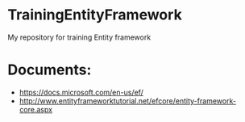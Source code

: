 # TrainingEntityFramework
My repository for training Entity framework

# Documents:
- https://docs.microsoft.com/en-us/ef/
- http://www.entityframeworktutorial.net/efcore/entity-framework-core.aspx
